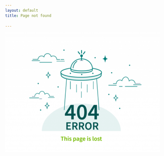 ```yaml
---
layout: default
title: Page not found

---
```

![](/uploads/404-error-not-found-page-lost-1024x788.png)